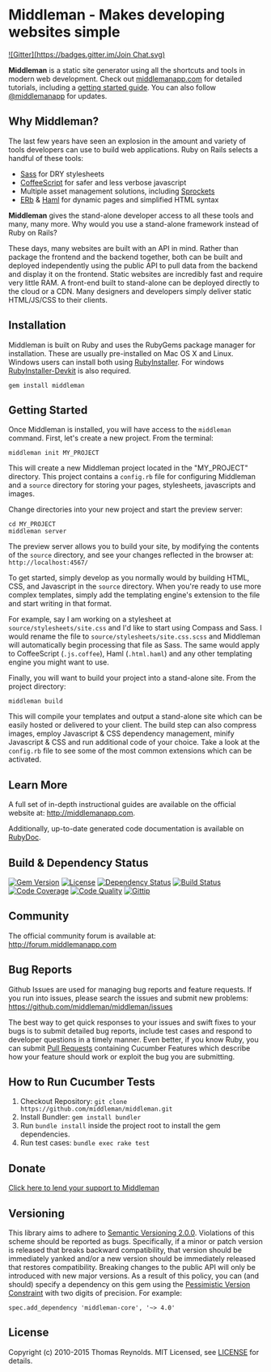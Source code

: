 # Middleman - Makes developing websites simple

[![Gitter](https://badges.gitter.im/Join Chat.svg)](https://gitter.im/middleman/middleman?utm_source=badge&utm_medium=badge&utm_campaign=pr-badge&utm_content=badge)

**Middleman** is a static site generator using all the shortcuts and tools in modern web development. Check out [middlemanapp.com](http://middlemanapp.com/) for detailed tutorials, including a [getting started guide](http://middlemanapp.com/basics/getting-started/). You can also follow [@middlemanapp](https://twitter.com/middlemanapp) for updates.

## Why Middleman?

The last few years have seen an explosion in the amount and variety of tools developers can use to build web applications. Ruby on Rails selects a handful of these tools:

* [Sass](http://sass-lang.com/) for DRY stylesheets
* [CoffeeScript](http://coffeescript.org/) for safer and less verbose javascript
* Multiple asset management solutions, including [Sprockets](https://github.com/sstephenson/sprockets)
* [ERb](http://ruby-doc.org/stdlib-2.0.0/libdoc/erb/rdoc/ERB.html) & [Haml](http://haml.info/) for dynamic pages and simplified HTML syntax

**Middleman** gives the stand-alone developer access to all these tools and many, many more. Why would you use a stand-alone framework instead of Ruby on Rails?

These days, many websites are built with an API in mind. Rather than package the frontend and the backend together, both can be built and deployed independently using the public API to pull data from the backend and display it on the frontend. Static websites are incredibly fast and require very little RAM. A front-end built to stand-alone can be deployed directly to the cloud or a CDN. Many designers and developers simply deliver static HTML/JS/CSS to their clients.

## Installation

Middleman is built on Ruby and uses the RubyGems package manager for installation. These are usually pre-installed on Mac OS X and Linux. Windows users can install both using [RubyInstaller]. For windows [RubyInstaller-Devkit] is also required.

```
gem install middleman
```

## Getting Started

Once Middleman is installed, you will have access to the `middleman` command. First, let's create a new project. From the terminal:

```
middleman init MY_PROJECT
```

This will create a new Middleman project located in the "MY_PROJECT" directory. This project contains a `config.rb` file for configuring Middleman and a `source` directory for storing your pages, stylesheets, javascripts and images.

Change directories into your new project and start the preview server:

```
cd MY_PROJECT
middleman server
```

The preview server allows you to build your site, by modifying the contents of the `source` directory, and see your changes reflected in the browser at: `http://localhost:4567/`

To get started, simply develop as you normally would by building HTML, CSS, and Javascript in the `source` directory. When you're ready to use more complex templates, simply add the templating engine's extension to the file and start writing in that format.

For example, say I am working on a stylesheet at `source/stylesheets/site.css` and I'd like to start using Compass and Sass. I would rename the file to `source/stylesheets/site.css.scss` and Middleman will automatically begin processing that file as Sass. The same would apply to CoffeeScript (`.js.coffee`), Haml (`.html.haml`) and any other templating engine you might want to use.

Finally, you will want to build your project into a stand-alone site. From the project directory:

```
middleman build
```

This will compile your templates and output a stand-alone site which can be easily hosted or delivered to your client. The build step can also compress images, employ Javascript & CSS dependency management, minify Javascript & CSS and run additional code of your choice. Take a look at the `config.rb` file to see some of the most common extensions which can be activated.

## Learn More

A full set of in-depth instructional guides are available on the official website at: http://middlemanapp.com.

Additionally, up-to-date generated code documentation is available on [RubyDoc].

## Build & Dependency Status

[![Gem Version](http://img.shields.io/gem/v/middleman.svg?style=flat)][gem]
[![License](http://img.shields.io/badge/license-MIT-blue.svg?style=flat)][license]
[![Dependency Status](http://img.shields.io/gemnasium/middleman/middleman.svg?style=flat)][gemnasium]
[![Build Status](http://img.shields.io/travis/middleman/middleman.svg?style=flat)][travis]
[![Code Coverage](http://img.shields.io/coveralls/middleman/middleman.svg?style=flat)][coveralls]
[![Code Quality](http://img.shields.io/codeclimate/github/middleman/middleman.svg?style=flat)][codeclimate]
[![Gittip](http://img.shields.io/gittip/middleman.svg?style=flat)][gittip]

## Community

The official community forum is available at: http://forum.middlemanapp.com

## Bug Reports

Github Issues are used for managing bug reports and feature requests. If you run into issues, please search the issues and submit new problems: https://github.com/middleman/middleman/issues

The best way to get quick responses to your issues and swift fixes to your bugs is to submit detailed bug reports, include test cases and respond to developer questions in a timely manner. Even better, if you know Ruby, you can submit [Pull Requests](https://help.github.com/articles/using-pull-requests) containing Cucumber Features which describe how your feature should work or exploit the bug you are submitting.

## How to Run Cucumber Tests

1. Checkout Repository: `git clone https://github.com/middleman/middleman.git`
2. Install Bundler: `gem install bundler`
3. Run `bundle install` inside the project root to install the gem dependencies.
4. Run test cases: `bundle exec rake test`

## Donate

[Click here to lend your support to Middleman](https://plasso.co/s/4dXbHBorC3)

## Versioning

This library aims to adhere to [Semantic Versioning 2.0.0][semver]. Violations
of this scheme should be reported as bugs. Specifically, if a minor or patch
version is released that breaks backward compatibility, that version should be
immediately yanked and/or a new version should be immediately released that
restores compatibility. Breaking changes to the public API will only be
introduced with new major versions. As a result of this policy, you can (and
should) specify a dependency on this gem using the [Pessimistic Version
Constraint][pvc] with two digits of precision. For example:

    spec.add_dependency 'middleman-core', '~> 4.0'

[semver]: http://semver.org/
[pvc]: http://guides.rubygems.org/patterns/#pessimistic-version-constraint

## License

Copyright (c) 2010-2015 Thomas Reynolds. MIT Licensed, see [LICENSE] for details.

[middleman]: http://middlemanapp.com
[gem]: https://rubygems.org/gems/middleman
[travis]: http://travis-ci.org/middleman/middleman
[coveralls]: https://coveralls.io/r/middleman/middleman
[gemnasium]: https://gemnasium.com/middleman/middleman
[codeclimate]: https://codeclimate.com/github/middleman/middleman
[gittip]: https://www.gittip.com/middleman/
[rubyinstaller]: http://rubyinstaller.org/
[RubyInstaller-Devkit]: http:rubyinstaller.org/add-ons/devkit/
[rubydoc]: http://rubydoc.info/github/middleman/middleman
[LICENSE]: https://github.com/middleman/middleman/blob/master/LICENSE.md
